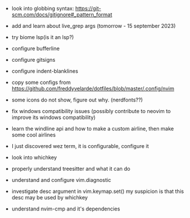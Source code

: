 * look into globbing syntax: https://git-scm.com/docs/gitignore#_pattern_format

* add and learn about live_grep args (tomorrow - 15 september 2023)

* try biome lsp(is it an lsp?)
  
* configure bufferline

* configure gitsigns

* configure indent-blanklines

* copy some configs from https://github.com/freddyvelarde/dotfiles/blob/master/.config/nvim

* some icons do not show, figure out why. (nerdfonts??)

* fix windows compatibility issues (possibly contribute to neovim to improve its windows compatibility)

* learn the windline api and how to make a custom airline, then make some cool airlines

* I just discovered wez term, it is configurable, configure it

* look into whichkey

* properly understand treesitter and what it can do

* understand and configure vim.diagnostic 

* investigate  desc argument in vim.keymap.set() my suspicion is that this desc may be used by whichkey

* understand nvim-cmp and it's dependencies
